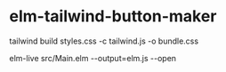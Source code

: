 # elm-tailwind-button-maker

tailwind build styles.css -c tailwind.js -o bundle.css

elm-live src/Main.elm --output=elm.js --open
